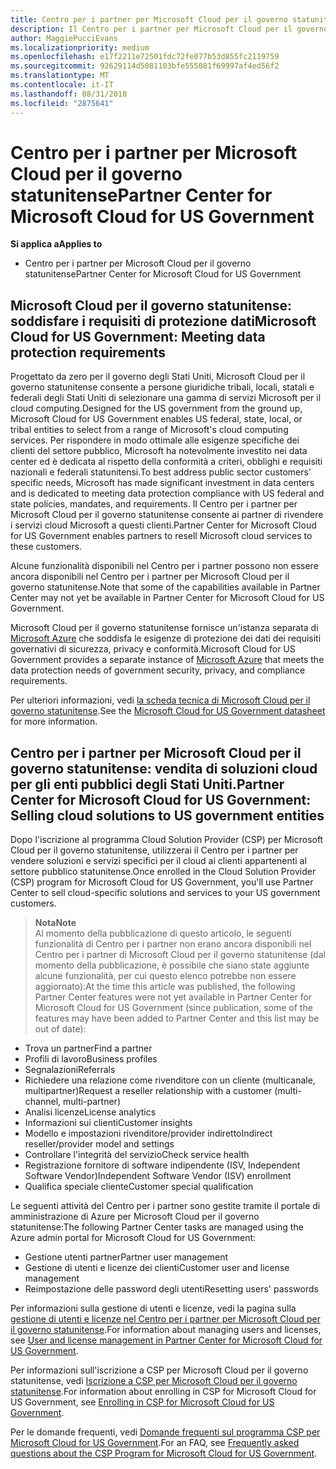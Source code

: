 ```yaml
---
title: Centro per i partner per Microsoft Cloud per il governo statunitense | Centro per i partner per Microsoft Cloud per il governo statunitense
description: Il Centro per i partner per Microsoft Cloud per il governo statunitense è il portale aziendale per i partner Microsoft che desiderano offrire soluzioni cloud Microsoft ai clienti che lavorano con agenzie governative degli Stati Uniti.
author: MaggiePucciEvans
ms.localizationpriority: medium
ms.openlocfilehash: e17f2211e72501fdc72fe077b53d855fc2119759
ms.sourcegitcommit: 92629114d5081103bfe555081f69997af4ed56f2
ms.translationtype: MT
ms.contentlocale: it-IT
ms.lasthandoff: 08/31/2018
ms.locfileid: "2875641"
---
```

# <a name="partner-center-for-microsoft-cloud-for-us-government"></a><span data-ttu-id="de084-103">Centro per i partner per Microsoft Cloud per il governo statunitense</span><span class="sxs-lookup"><span data-stu-id="de084-103">Partner Center for Microsoft Cloud for US Government</span></span>

**<span data-ttu-id="de084-104">Si applica a</span><span class="sxs-lookup"><span data-stu-id="de084-104">Applies to</span></span>**

-  <span data-ttu-id="de084-105">Centro per i partner per Microsoft Cloud per il governo statunitense</span><span class="sxs-lookup"><span data-stu-id="de084-105">Partner Center for Microsoft Cloud for US Government</span></span>

## <a name="microsoft-cloud-for-us-government-meeting-data-protection-requirements"></a><span data-ttu-id="de084-106">Microsoft Cloud per il governo statunitense: soddisfare i requisiti di protezione dati</span><span class="sxs-lookup"><span data-stu-id="de084-106">Microsoft Cloud for US Government: Meeting data protection requirements</span></span> 

<span data-ttu-id="de084-107">Progettato da zero per il governo degli Stati Uniti, Microsoft Cloud per il governo statunitense consente a persone giuridiche tribali, locali, statali e federali degli Stati Uniti di selezionare una gamma di servizi Microsoft per il cloud computing.</span><span class="sxs-lookup"><span data-stu-id="de084-107">Designed for the US government from the ground up, Microsoft Cloud for US Government enables US federal, state, local, or tribal entities to select from a range of Microsoft's cloud computing services.</span></span> <span data-ttu-id="de084-108">Per rispondere in modo ottimale alle esigenze specifiche dei clienti del settore pubblico, Microsoft ha notevolmente investito nei data center ed è dedicata al rispetto della conformità a criteri, obblighi e requisiti nazionali e federali statunitensi.</span><span class="sxs-lookup"><span data-stu-id="de084-108">To best address public sector customers’ specific needs, Microsoft has made significant investment in data centers and is dedicated to meeting data protection compliance with US federal and state policies, mandates, and requirements.</span></span> <span data-ttu-id="de084-109">Il Centro per i partner per Microsoft Cloud per il governo statunitense consente ai partner di rivendere i servizi cloud Microsoft a questi clienti.</span><span class="sxs-lookup"><span data-stu-id="de084-109">Partner Center for Microsoft Cloud for US Government enables partners to resell Microsoft cloud services to these customers.</span></span>

<span data-ttu-id="de084-110">Alcune funzionalità disponibili nel Centro per i partner possono non essere ancora disponibili nel Centro per i partner per Microsoft Cloud per il governo statunitense.</span><span class="sxs-lookup"><span data-stu-id="de084-110">Note that some of the capabilities available in Partner Center may not yet be available in Partner Center for Microsoft Cloud for US Government.</span></span>

<span data-ttu-id="de084-111">Microsoft Cloud per il governo statunitense fornisce un'istanza separata di [Microsoft Azure](https://azure.microsoft.com/en-us/overview/clouds/government/) che soddisfa le esigenze di protezione dei dati dei requisiti governativi di sicurezza, privacy e conformità.</span><span class="sxs-lookup"><span data-stu-id="de084-111">Microsoft Cloud for US Government provides a separate instance of [Microsoft Azure](https://azure.microsoft.com/en-us/overview/clouds/government/) that meets the data protection needs of government security, privacy, and compliance requirements.</span></span> 

<span data-ttu-id="de084-112">Per ulteriori informazioni, vedi [la scheda tecnica di Microsoft Cloud per il governo statunitense](http://download.microsoft.com/download/C/9/C/C9CA3002-DFC4-4ADA-841F-DF42AEC042FB/Microsoft_Azure_Government_Datasheet_EN_US.PDF).</span><span class="sxs-lookup"><span data-stu-id="de084-112">See the [Microsoft Cloud for US Government datasheet](http://download.microsoft.com/download/C/9/C/C9CA3002-DFC4-4ADA-841F-DF42AEC042FB/Microsoft_Azure_Government_Datasheet_EN_US.PDF) for more information.</span></span>

## <a name="partner-center-for-microsoft-cloud-for-us-government-selling-cloud-solutions-to-us-government-entities"></a><span data-ttu-id="de084-113">Centro per i partner per Microsoft Cloud per il governo statunitense: vendita di soluzioni cloud per gli enti pubblici degli Stati Uniti.</span><span class="sxs-lookup"><span data-stu-id="de084-113">Partner Center for Microsoft Cloud for US Government: Selling cloud solutions to US government entities</span></span>

<span data-ttu-id="de084-114">Dopo l'iscrizione al programma Cloud Solution Provider (CSP) per Microsoft Cloud per il governo statunitense, utilizzerai il Centro per i partner per vendere soluzioni e servizi specifici per il cloud ai clienti appartenenti al settore pubblico statunitense.</span><span class="sxs-lookup"><span data-stu-id="de084-114">Once enrolled in the Cloud Solution Provider (CSP) program for Microsoft Cloud for US Government, you'll use Partner Center to sell cloud-specific solutions and services to your US government customers.</span></span> 

>**<span data-ttu-id="de084-115">Nota</span><span class="sxs-lookup"><span data-stu-id="de084-115">Note</span></span>**<br>
<span data-ttu-id="de084-116">Al momento della pubblicazione di questo articolo, le seguenti funzionalità di Centro per i partner non erano ancora disponibili nel Centro per i partner di Microsoft Cloud per il governo statunitense (dal momento della pubblicazione, è possibile che siano state aggiunte alcune funzionalità, per cui questo elenco potrebbe non essere aggiornato):</span><span class="sxs-lookup"><span data-stu-id="de084-116">At the time this article was published, the following Partner Center features were not yet available in Partner Center for Microsoft Cloud for US Government (since publication, some of the features may have been added to Partner Center and this list may be out of date):</span></span>

- <span data-ttu-id="de084-117">Trova un partner</span><span class="sxs-lookup"><span data-stu-id="de084-117">Find a partner</span></span>
- <span data-ttu-id="de084-118">Profili di lavoro</span><span class="sxs-lookup"><span data-stu-id="de084-118">Business profiles</span></span>
- <span data-ttu-id="de084-119">Segnalazioni</span><span class="sxs-lookup"><span data-stu-id="de084-119">Referrals</span></span>
- <span data-ttu-id="de084-120">Richiedere una relazione come rivenditore con un cliente (multicanale, multipartner)</span><span class="sxs-lookup"><span data-stu-id="de084-120">Request a reseller relationship with a customer (multi-channel, multi-partner)</span></span>
- <span data-ttu-id="de084-121">Analisi licenze</span><span class="sxs-lookup"><span data-stu-id="de084-121">License analytics</span></span>
- <span data-ttu-id="de084-122">Informazioni sui clienti</span><span class="sxs-lookup"><span data-stu-id="de084-122">Customer insights</span></span>
- <span data-ttu-id="de084-123">Modello e impostazioni rivenditore/provider indiretto</span><span class="sxs-lookup"><span data-stu-id="de084-123">Indirect reseller/provider model and settings</span></span>
- <span data-ttu-id="de084-124">Controllare l'integrità del servizio</span><span class="sxs-lookup"><span data-stu-id="de084-124">Check service health</span></span>
- <span data-ttu-id="de084-125">Registrazione fornitore di software indipendente (ISV, Independent Software Vendor)</span><span class="sxs-lookup"><span data-stu-id="de084-125">Independent Software Vendor (ISV) enrollment</span></span>
- <span data-ttu-id="de084-126">Qualifica speciale cliente</span><span class="sxs-lookup"><span data-stu-id="de084-126">Customer special qualification</span></span>

<span data-ttu-id="de084-127">Le seguenti attività del Centro per i partner sono gestite tramite il portale di amministrazione di Azure per Microsoft Cloud per il governo statunitense:</span><span class="sxs-lookup"><span data-stu-id="de084-127">The following Partner Center tasks are managed using the Azure admin portal for Microsoft Cloud for US Government:</span></span> 

-   <span data-ttu-id="de084-128">Gestione utenti partner</span><span class="sxs-lookup"><span data-stu-id="de084-128">Partner user management</span></span>
-   <span data-ttu-id="de084-129">Gestione di utenti e licenze dei clienti</span><span class="sxs-lookup"><span data-stu-id="de084-129">Customer user and license management</span></span>
-   <span data-ttu-id="de084-130">Reimpostazione delle password degli utenti</span><span class="sxs-lookup"><span data-stu-id="de084-130">Resetting users' passwords</span></span>

<span data-ttu-id="de084-131">Per informazioni sulla gestione di utenti e licenze, vedi la pagina sulla [gestione di utenti e licenze nel Centro per i partner per Microsoft Cloud per il governo statunitense](user-management-in-partner-center-for-microsoft-us-govt-cloud.md).</span><span class="sxs-lookup"><span data-stu-id="de084-131">For information about managing users and licenses, see [User and license management in Partner Center for Microsoft Cloud for US Government](user-management-in-partner-center-for-microsoft-us-govt-cloud.md).</span></span>

<span data-ttu-id="de084-132">Per informazioni sull'iscrizione a CSP per Microsoft Cloud per il governo statunitense, vedi [Iscrizione a CSP per Microsoft Cloud per il governo statunitense](enroll-in-csp-for-microsoft-us-govt-cloud.md).</span><span class="sxs-lookup"><span data-stu-id="de084-132">For information about enrolling in CSP for Microsoft Cloud for US Government, see [Enrolling in CSP for Microsoft Cloud for US Government](enroll-in-csp-for-microsoft-us-govt-cloud.md).</span></span>

<span data-ttu-id="de084-133">Per le domande frequenti, vedi [Domande frequenti sul programma CSP per Microsoft Cloud for US Government](faq-for-us-govt-cloud.md).</span><span class="sxs-lookup"><span data-stu-id="de084-133">For an FAQ, see [Frequently asked questions about the CSP Program for Microsoft Cloud for US Government](faq-for-us-govt-cloud.md).</span></span>